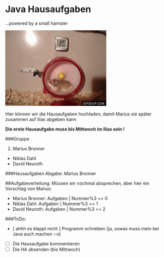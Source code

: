 # Java Hausaufgaben
...powered by a small hamster

![small hamster](smha.gif)

Hier können wir die Hausaufgaben hochladen, damit 
Marius sie später zusammen auf Ilias abgeben kann

__Die erste Hausaufgabe muss bis Mittwoch im Ilias sein !__

###Gruppe

1. Marius Bronner
* Niklas Dahl
* David Neuroth

###Hausaufgaben Abgabe: Marius Bronner

##Aufgabeverteilung:
Müssen wir nochmal absprechen, aber hier ein Vorschlag von Marius:   
* Marius Bronner: Aufgaben | Nummer%3 == 0   
* Niklas Dahl: Aufgaben | Nummer%3 == 1   
* David Neuroth: Aufgaben | Nummer%3 == 2    

###ToDo:
- [ ahhh es klappt nicht ] Programm schreiben (ja, sowas muss mein bei Java auch machen :-o)
- [ ] Die Hausaufgabe kommentieren
- [ ] Die HA absenden (bis Mittwoch)